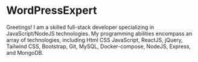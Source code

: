 # WordPressExpert
Greetings! I am a skilled full-stack developer specializing in JavaScript/NodeJS technologies. My programming abilities encompass an array of technologies, including Html CSS JavaScript, ReactJS, jQuery, Tailwind CSS, Bootstrap, Git, MySQL, Docker-compose, NodeJS, Express, and MongoDB.
